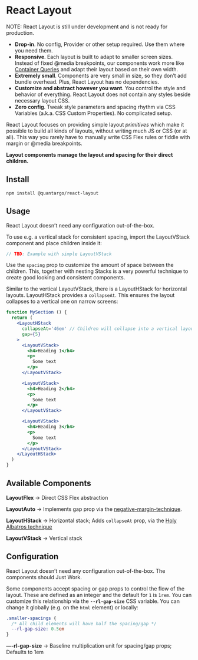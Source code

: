# React Layout

NOTE: React Layout is still under development and is not ready for production.

- **Drop-in**. No config, Provider or other setup required. Use them where you need them.
- **Responsive**. Each layout is built to adapt to smaller screen sizes. Instead of fixed @media breakpoints, our components work more like [Container Queries](https://philipwalton.com/articles/responsive-components-a-solution-to-the-container-queries-problem/) and adapt their layout based on their own width.
- **Extremely small**. Components are very small in size, so they don’t add bundle overhead. Plus, React Layout has no dependencies.
- **Customize and abstract however you want**. You control the style and behavior of everything. React Layout does not contain any styles beside necessary layout CSS.
- **Zero config**. Tweak style parameters and spacing rhythm via CSS Variables (a.k.a. CSS Custom Properties). No complicated setup.

React Layout focuses on providing simple layout *primitives* which make it possible to build all kinds of layouts, without writing much JS or CSS (or at all). This way you rarely have to manually write CSS Flex rules or fiddle with margin or @media breakpoints.

**Layout components manage the layout and spacing for their direct children.**


## Install

`npm install @quantargo/react-layout`


## Usage

React Layout doesn’t need any configuration out-of-the-box.

To use e.g. a vertical stack for consistent spacing, import the LayoutVStack component and place children inside it:

``` js
// TBD: Example with simple LayoutVStack
```

Use the `spacing` prop to customize the amount of space between the children. This, together with nesting Stacks is a very powerful technique to create good looking and consistent components.

Similar to the vertical LayoutVStack, there is a LayoutHStack for horizontal layouts. LayoutHStack provides a `collapseAt`. This ensures the layout collapses to a vertical one on narrow screens:

``` jsx
function MySection () {
  return (
    <LayoutHStack
      collapseAt='46em' // Children will collapse into a vertical layout when they reach 46em
      gap={5}
    >
      <LayoutVStack>
        <h4>Heading 1</h4>
        <p>
          Some text
        </p>
      </LayoutVStack>

      <LayoutVStack>
        <h4>Heading 2</h4>
        <p>
          Some text
        </p>
      </LayoutVStack>

      <LayoutVStack>
        <h4>Heading 3</h4>
        <p>
          Some text
        </p>
      </LayoutVStack>
    </LayoutHStack>
  )
}

```


## Available Components

**LayoutFlex** -> Direct CSS Flex abstraction

**LayoutAuto** -> Implements gap prop via the [negative-margin-technique](https://every-layout.dev/layouts/cluster/). 

**LayoutHStack** -> Horizontal stack; Adds `collapseAt` prop, via the [Holy Albatros technique](https://heydonworks.com/article/the-flexbox-holy-albatross/)

**LayoutVStack** -> Vertical stack


## Configuration

React Layout doesn’t need any configuration out-of-the-box. The components should Just Work.

Some components accept spacing or gap props to control the flow of the layout. These are defined as an integer and the default for `1` is `1rem`. You can customize this relationship via the **`--rl-gap-size`** CSS variable. You can change it globally (e.g. on the `html` element) or locally:

``` css
.smaller-spacings {
  /* All child elements will have half the spacing/gap */
  --rl-gap-size: 0.5em
}
```

**—-rl-gap-size** -> Baseline multiplication unit for spacing/gap props; Defaults to 1em
